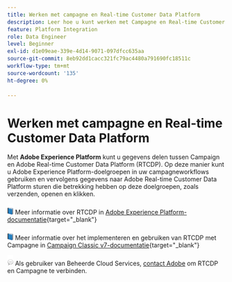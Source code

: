 ```yaml
---
title: Werken met campagne en Real-time Customer Data Platform
description: Leer hoe u kunt werken met Campagne en Real-time Customer Data Platform
feature: Platform Integration
role: Data Engineer
level: Beginner
exl-id: d1e09eae-339e-4d14-9071-097dfcc635aa
source-git-commit: 8eb92dd1cacc321fc79ac4480a791690fc18511c
workflow-type: tm+mt
source-wordcount: '135'
ht-degree: 0%

---
```


# Werken met campagne en Real-time Customer Data Platform

Met **Adobe Experience Platform** kunt u gegevens delen tussen Campaign en Adobe Real-time Customer Data Platform (RTCDP). Op deze manier kunt u Adobe Experience Platform-doelgroepen in uw campagneworkflows gebruiken en vervolgens gegevens naar Adobe Real-time Customer Data Platform sturen die betrekking hebben op deze doelgroepen, zoals verzenden, openen en klikken.

![](../assets/do-not-localize/book.png) Meer informatie over RTCDP in [Adobe Experience Platform-documentatie](https://experienceleague.adobe.com/docs/experience-platform/rtcdp/overview.html?lang=en){target=&quot;_blank&quot;}

![](../assets/do-not-localize/book.png) Meer informatie over het implementeren en gebruiken van RTCDP met Campagne in [Campaign Classic v7-documentatie](https://experienceleague.adobe.com/docs/campaign-classic/using/integrating-with-adobe-experience-cloud/aep-sources-destinations/get-started-sources-destinations.html?lang=en#integrating-with-adobe-experience-cloud){target=&quot;_blank&quot;}

![](../assets/do-not-localize/speech.png)  Als gebruiker van Beheerde Cloud Services, [contact Adobe](../start/campaign-faq.md#support) om RTCDP en Campagne te verbinden.
